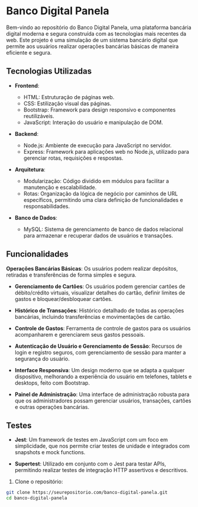 # Banco Digital Panela

Bem-vindo ao repositório do Banco Digital Panela, uma plataforma bancária digital moderna e segura construída com as tecnologias mais recentes da web. Este projeto é uma simulação de um sistema bancário digital que permite aos usuários realizar operações bancárias básicas de maneira eficiente e segura.

## Tecnologias Utilizadas

- **Frontend**:
  - HTML: Estruturação de páginas web.
  - CSS: Estilização visual das páginas.
  - Bootstrap: Framework para design responsivo e componentes reutilizáveis.
  - JavaScript: Interação do usuário e manipulação de DOM.

- **Backend**:
  - Node.js: Ambiente de execução para JavaScript no servidor.
  - Express: Framework para aplicações web no Node.js, utilizado para gerenciar rotas, requisições e respostas.
  
- **Arquitetura**:
  - Modularização: Código dividido em módulos para facilitar a manutenção e escalabilidade.
  - Rotas: Organização da lógica de negócio por caminhos de URL específicos, permitindo uma clara definição de funcionalidades e responsabilidades.

- **Banco de Dados**:
  - MySQL: Sistema de gerenciamento de banco de dados relacional para armazenar e recuperar dados de usuários e transações.


## Funcionalidades
**Operações Bancárias Básicas**: Os usuários podem realizar depósitos, retiradas e transferências de forma simples e segura.
  
- **Gerenciamento de Cartões**: Os usuários podem gerenciar cartões de débito/crédito virtuais, visualizar detalhes do cartão, definir limites de gastos e bloquear/desbloquear cartões.

- **Histórico de Transações**: Histórico detalhado de todas as operações bancárias, incluindo transferências e movimentações de cartão.

- **Controle de Gastos**: Ferramenta de controle de gastos para os usuários acompanharem e gerenciarem seus gastos pessoais.

- **Autenticação de Usuário e Gerenciamento de Sessão**: Recursos de login e registro seguros, com gerenciamento de sessão para manter a segurança do usuário.

- **Interface Responsiva**: Um design moderno que se adapta a qualquer dispositivo, melhorando a experiência do usuário em telefones, tablets e desktops, feito com Bootstrap.

- **Painel de Administração**: Uma interface de administração robusta para que os administradores possam gerenciar usuários, transações, cartões e outras operações bancárias.

## Testes

- **Jest**: Um framework de testes em JavaScript com um foco em simplicidade, que nos permite criar testes de unidade e integrados com snapshots e mock functions.

- **Supertest**: Utilizado em conjunto com o Jest para testar APIs, permitindo realizar testes de integração HTTP assertivos e descritivos.



1. Clone o repositório:

```bash
git clone https://seurepositorio.com/banco-digital-panela.git
cd banco-digital-panela
